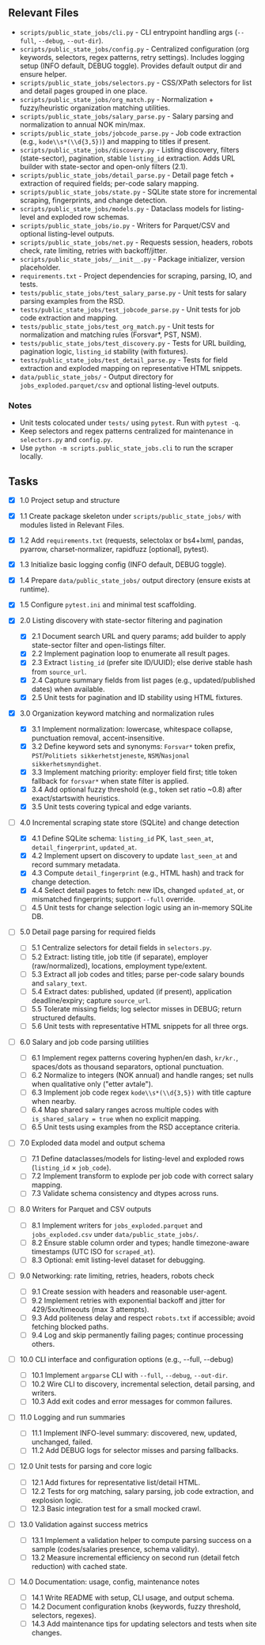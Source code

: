 ## Relevant Files

- `scripts/public_state_jobs/cli.py` - CLI entrypoint handling args (`--full`, `--debug`, `--out-dir`).
- `scripts/public_state_jobs/config.py` - Centralized configuration (org keywords, selectors, regex patterns, retry settings).
  Includes logging setup (INFO default, DEBUG toggle).
  Provides default output dir and ensure helper.
- `scripts/public_state_jobs/selectors.py` - CSS/XPath selectors for list and detail pages grouped in one place.
- `scripts/public_state_jobs/org_match.py` - Normalization + fuzzy/heuristic organization matching utilities.
- `scripts/public_state_jobs/salary_parse.py` - Salary parsing and normalization to annual NOK min/max.
- `scripts/public_state_jobs/jobcode_parse.py` - Job code extraction (e.g., `kode\\s*(\\d{3,5})`) and mapping to titles if present.
- `scripts/public_state_jobs/discovery.py` - Listing discovery, filters (state-sector), pagination, stable `listing_id` extraction.
  Adds URL builder with state-sector and open-only filters (2.1).
- `scripts/public_state_jobs/detail_parse.py` - Detail page fetch + extraction of required fields; per-code salary mapping.
- `scripts/public_state_jobs/state.py` - SQLite state store for incremental scraping, fingerprints, and change detection.
- `scripts/public_state_jobs/models.py` - Dataclass models for listing-level and exploded row schemas.
- `scripts/public_state_jobs/io.py` - Writers for Parquet/CSV and optional listing-level outputs.
- `scripts/public_state_jobs/net.py` - Requests session, headers, robots check, rate limiting, retries with backoff/jitter.
- `scripts/public_state_jobs/__init__.py` - Package initializer, version placeholder.
- `requirements.txt` - Project dependencies for scraping, parsing, IO, and tests.
- `tests/public_state_jobs/test_salary_parse.py` - Unit tests for salary parsing examples from the RSD.
- `tests/public_state_jobs/test_jobcode_parse.py` - Unit tests for job code extraction and mapping.
- `tests/public_state_jobs/test_org_match.py` - Unit tests for normalization and matching rules (Forsvar*, PST, NSM).
- `tests/public_state_jobs/test_discovery.py` - Tests for URL building, pagination logic, `listing_id` stability (with fixtures).
- `tests/public_state_jobs/test_detail_parse.py` - Tests for field extraction and exploded mapping on representative HTML snippets.
- `data/public_state_jobs/` - Output directory for `jobs_exploded.parquet/csv` and optional listing-level outputs.

### Notes

- Unit tests colocated under `tests/` using `pytest`. Run with `pytest -q`.
- Keep selectors and regex patterns centralized for maintenance in `selectors.py` and `config.py`.
- Use `python -m scripts.public_state_jobs.cli` to run the scraper locally.

## Tasks

 - [x] 1.0 Project setup and structure
  - [x] 1.1 Create package skeleton under `scripts/public_state_jobs/` with modules listed in Relevant Files.
  - [x] 1.2 Add `requirements.txt` (requests, selectolax or bs4+lxml, pandas, pyarrow, charset-normalizer, rapidfuzz [optional], pytest).
  - [x] 1.3 Initialize basic logging config (INFO default, DEBUG toggle).
  - [x] 1.4 Prepare `data/public_state_jobs/` output directory (ensure exists at runtime).
  - [x] 1.5 Configure `pytest.ini` and minimal test scaffolding.

- [x] 2.0 Listing discovery with state-sector filtering and pagination
  - [x] 2.1 Document search URL and query params; add builder to apply state-sector filter and open-listings filter.
  - [x] 2.2 Implement pagination loop to enumerate all result pages.
  - [x] 2.3 Extract `listing_id` (prefer site ID/UUID); else derive stable hash from `source_url`.
  - [x] 2.4 Capture summary fields from list pages (e.g., updated/published dates) when available.
  - [x] 2.5 Unit tests for pagination and ID stability using HTML fixtures.

- [x] 3.0 Organization keyword matching and normalization rules
  - [x] 3.1 Implement normalization: lowercase, whitespace collapse, punctuation removal, accent-insensitive.
  - [x] 3.2 Define keyword sets and synonyms: `Forsvar*` token prefix, `PST`/`Politiets sikkerhetstjeneste`, `NSM`/`Nasjonal sikkerhetsmyndighet`.
  - [x] 3.3 Implement matching priority: employer field first; title token fallback for `forsvar*` when state filter is applied.
  - [x] 3.4 Add optional fuzzy threshold (e.g., token set ratio ~0.8) after exact/startswith heuristics.
  - [x] 3.5 Unit tests covering typical and edge variants.

- [ ] 4.0 Incremental scraping state store (SQLite) and change detection
  - [x] 4.1 Define SQLite schema: `listing_id` PK, `last_seen_at`, `detail_fingerprint`, `updated_at`.
  - [x] 4.2 Implement upsert on discovery to update `last_seen_at` and record summary metadata.
  - [x] 4.3 Compute `detail_fingerprint` (e.g., HTML hash) and track for change detection.
  - [x] 4.4 Select detail pages to fetch: new IDs, changed `updated_at`, or mismatched fingerprints; support `--full` override.
  - [ ] 4.5 Unit tests for change selection logic using an in-memory SQLite DB.

- [ ] 5.0 Detail page parsing for required fields
  - [ ] 5.1 Centralize selectors for detail fields in `selectors.py`.
  - [ ] 5.2 Extract: listing title, job title (if separate), employer (raw/normalized), locations, employment type/extent.
  - [ ] 5.3 Extract all job codes and titles; parse per-code salary bounds and `salary_text`.
  - [ ] 5.4 Extract dates: published, updated (if present), application deadline/expiry; capture `source_url`.
  - [ ] 5.5 Tolerate missing fields; log selector misses in DEBUG; return structured defaults.
  - [ ] 5.6 Unit tests with representative HTML snippets for all three orgs.

- [ ] 6.0 Salary and job code parsing utilities
  - [ ] 6.1 Implement regex patterns covering hyphen/en dash, `kr/kr.`, spaces/dots as thousand separators, optional punctuation.
  - [ ] 6.2 Normalize to integers (NOK annual) and handle ranges; set nulls when qualitative only ("etter avtale").
  - [ ] 6.3 Implement job code regex `kode\\s*(\\d{3,5})` with title capture when nearby.
  - [ ] 6.4 Map shared salary ranges across multiple codes with `is_shared_salary = true` when no explicit mapping.
  - [ ] 6.5 Unit tests using examples from the RSD acceptance criteria.

- [ ] 7.0 Exploded data model and output schema
  - [ ] 7.1 Define dataclasses/models for listing-level and exploded rows (`listing_id` × `job_code`).
  - [ ] 7.2 Implement transform to explode per job code with correct salary mapping.
  - [ ] 7.3 Validate schema consistency and dtypes across runs.

- [ ] 8.0 Writers for Parquet and CSV outputs
  - [ ] 8.1 Implement writers for `jobs_exploded.parquet` and `jobs_exploded.csv` under `data/public_state_jobs/`.
  - [ ] 8.2 Ensure stable column order and types; handle timezone-aware timestamps (UTC ISO for `scraped_at`).
  - [ ] 8.3 Optional: emit listing-level dataset for debugging.

- [ ] 9.0 Networking: rate limiting, retries, headers, robots check
  - [ ] 9.1 Create session with headers and reasonable user-agent.
  - [ ] 9.2 Implement retries with exponential backoff and jitter for 429/5xx/timeouts (max 3 attempts).
  - [ ] 9.3 Add politeness delay and respect `robots.txt` if accessible; avoid fetching blocked paths.
  - [ ] 9.4 Log and skip permanently failing pages; continue processing others.

- [ ] 10.0 CLI interface and configuration options (e.g., --full, --debug)
  - [ ] 10.1 Implement `argparse` CLI with `--full`, `--debug`, `--out-dir`.
  - [ ] 10.2 Wire CLI to discovery, incremental selection, detail parsing, and writers.
  - [ ] 10.3 Add exit codes and error messages for common failures.

- [ ] 11.0 Logging and run summaries
  - [ ] 11.1 Implement INFO-level summary: discovered, new, updated, unchanged, failed.
  - [ ] 11.2 Add DEBUG logs for selector misses and parsing fallbacks.

- [ ] 12.0 Unit tests for parsing and core logic
  - [ ] 12.1 Add fixtures for representative list/detail HTML.
  - [ ] 12.2 Tests for org matching, salary parsing, job code extraction, and explosion logic.
  - [ ] 12.3 Basic integration test for a small mocked crawl.

- [ ] 13.0 Validation against success metrics
  - [ ] 13.1 Implement a validation helper to compute parsing success on a sample (codes/salaries presence, schema validity).
  - [ ] 13.2 Measure incremental efficiency on second run (detail fetch reduction) with cached state.

- [ ] 14.0 Documentation: usage, config, maintenance notes
  - [ ] 14.1 Write README with setup, CLI usage, and output schema.
  - [ ] 14.2 Document configuration knobs (keywords, fuzzy threshold, selectors, regexes).
  - [ ] 14.3 Add maintenance tips for updating selectors and tests when site changes.
